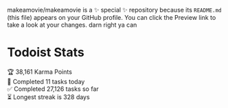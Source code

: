 makeamovie/makeamovie is a ✨ special ✨ repository because its `README.md` (this file) appears on your GitHub profile.
You can click the Preview link to take a look at your changes. darn right ya can

# Todoist Stats

<!-- TODO-IST:START -->
🏆  38,161 Karma Points           
🌸  Completed 11 tasks today           
✅  Completed 27,126 tasks so far           
⏳  Longest streak is 328 days
<!-- TODO-IST:END -->